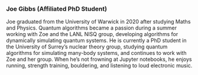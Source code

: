 ### Joe Gibbs (Affiliated PhD Student)

Joe graduated from the University of Warwick in 2020 after studying Maths and Physics. Quantum algorithms became a passion during a summer working with Zoe and the LANL NISQ group, developing algorithms for dynamically simulating quantum systems. He is currently a PhD student in the University of Surrey’s nuclear theory group, studying quantum algorithms for simulating many-body systems, and continues to work with Zoe and her group. When he’s not frowning at Jupyter notebooks, he enjoys running, strength training, bouldering, and listening to loud electronic music.
